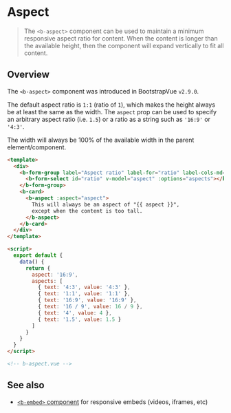 # Aspect

> The `<b-aspect>` component can be used to maintain a minimum responsive aspect ratio for content.
> When the content is longer than the available height, then the component will expand vertically
> to fit all content.

## Overview

The `<b-aspect>` component was introduced in BootstrapVue `v2.9.0`.

The default aspect ratio is `1:1` (ratio of `1`), which makes the height always be at least the same
as the width. The `aspect` prop can be used to specify an arbitrary aspect ratio (i.e. `1.5`) or a
ratio as a string such as `'16:9'` or `'4:3'`.

The width will always be 100% of the available width in the parent element/component.

```html
<template>
  <div>
    <b-form-group label="Aspect ratio" label-for="ratio" label-cols-md="auto" class="mb-3">
      <b-form-select id="ratio" v-model="aspect" :options="aspects"></b-form-input>
    </b-form-group>
    <b-card>
      <b-aspect :aspect="aspect">
        This will always be an aspect of "{{ aspect }}",
        except when the content is too tall.
      </b-aspect>
    </b-card>
  </div>
</template>

<script>
  export default {
    data() {
      return {
        aspect: '16:9',
        aspects: [
          { text: '4:3', value: '4:3' },
          { text: '1:1', value: '1:1' },
          { text: '16:9', value: '16:9' },
          { text: '16 / 9', value: 16 / 9 },
          { text: '4', value: 4 },
          { text: '1.5', value: 1.5 }
        ]
      }
    }
  }
</script>

<!-- b-aspect.vue -->
```

## See also

- [`<b-embed>` component](/docs/components/embed) for responsive embeds (videos, iframes, etc)

